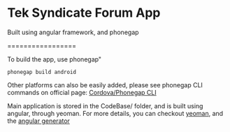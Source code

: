Tek Syndicate Forum App
===================

Built using angular framework, and phonegap

=================

To build the app, use phonegap"

    phonegap build android
    
Other platforms can also be easily added, please see phonegap CLI commands on official page: 
[Cordova/Phonegap CLI](http://docs.phonegap.com/en/4.0.0/guide_cli_index.md.html)

Main application is stored in the CodeBase/ folder, and is built using angular, through yeoman. For more details, you can checkout [yeoman](http://yeoman.io/), and the [angular generator](https://github.com/yeoman/generator-angular)